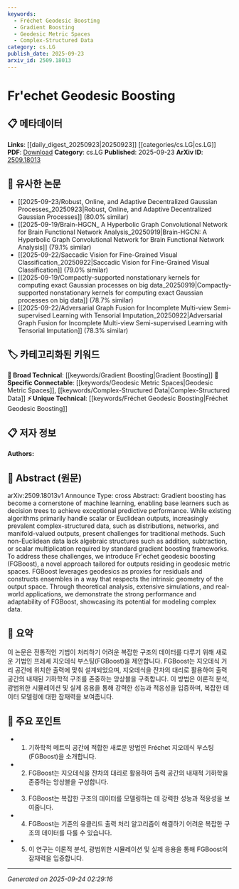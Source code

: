 ```yaml
---
keywords:
  - Fréchet Geodesic Boosting
  - Gradient Boosting
  - Geodesic Metric Spaces
  - Complex-Structured Data
category: cs.LG
publish_date: 2025-09-23
arxiv_id: 2509.18013
---
```


<!-- KEYWORD_LINKING_METADATA:
{
  "processed_timestamp": "2025-09-24T02:29:16.520031",
  "vocabulary_version": "1.0",
  "selected_keywords": [
    "Fréchet Geodesic Boosting",
    "Gradient Boosting",
    "Geodesic Metric Spaces",
    "Complex-Structured Data"
  ],
  "rejected_keywords": [],
  "similarity_scores": {
    "Fréchet Geodesic Boosting": 0.8,
    "Gradient Boosting": 0.75,
    "Geodesic Metric Spaces": 0.78,
    "Complex-Structured Data": 0.72
  },
  "extraction_method": "AI_prompt_based",
  "budget_applied": true,
  "candidates_json": {
    "candidates": [
      {
        "surface": "Fréchet Geodesic Boosting",
        "canonical": "Fréchet Geodesic Boosting",
        "aliases": [
          "FGBoost"
        ],
        "category": "unique_technical",
        "rationale": "Introduces a novel method specifically designed for geodesic metric spaces, enhancing connectivity in discussions on non-Euclidean data modeling.",
        "novelty_score": 0.85,
        "connectivity_score": 0.65,
        "specificity_score": 0.9,
        "link_intent_score": 0.8
      },
      {
        "surface": "Gradient Boosting",
        "canonical": "Gradient Boosting",
        "aliases": [],
        "category": "broad_technical",
        "rationale": "A foundational machine learning technique, crucial for understanding advancements like Fréchet Geodesic Boosting.",
        "novelty_score": 0.4,
        "connectivity_score": 0.9,
        "specificity_score": 0.6,
        "link_intent_score": 0.75
      },
      {
        "surface": "Geodesic Metric Spaces",
        "canonical": "Geodesic Metric Spaces",
        "aliases": [
          "Geodesic Spaces"
        ],
        "category": "specific_connectable",
        "rationale": "Key to understanding the mathematical framework in which Fréchet Geodesic Boosting operates.",
        "novelty_score": 0.7,
        "connectivity_score": 0.75,
        "specificity_score": 0.85,
        "link_intent_score": 0.78
      },
      {
        "surface": "Complex-Structured Data",
        "canonical": "Complex-Structured Data",
        "aliases": [
          "Complex Data Structures"
        ],
        "category": "specific_connectable",
        "rationale": "Highlights the type of data that necessitates advanced modeling techniques like FGBoost.",
        "novelty_score": 0.65,
        "connectivity_score": 0.7,
        "specificity_score": 0.8,
        "link_intent_score": 0.72
      }
    ],
    "ban_list_suggestions": [
      "method",
      "performance",
      "experiment"
    ]
  },
  "decisions": [
    {
      "candidate_surface": "Fréchet Geodesic Boosting",
      "resolved_canonical": "Fréchet Geodesic Boosting",
      "decision": "linked",
      "scores": {
        "novelty": 0.85,
        "connectivity": 0.65,
        "specificity": 0.9,
        "link_intent": 0.8
      }
    },
    {
      "candidate_surface": "Gradient Boosting",
      "resolved_canonical": "Gradient Boosting",
      "decision": "linked",
      "scores": {
        "novelty": 0.4,
        "connectivity": 0.9,
        "specificity": 0.6,
        "link_intent": 0.75
      }
    },
    {
      "candidate_surface": "Geodesic Metric Spaces",
      "resolved_canonical": "Geodesic Metric Spaces",
      "decision": "linked",
      "scores": {
        "novelty": 0.7,
        "connectivity": 0.75,
        "specificity": 0.85,
        "link_intent": 0.78
      }
    },
    {
      "candidate_surface": "Complex-Structured Data",
      "resolved_canonical": "Complex-Structured Data",
      "decision": "linked",
      "scores": {
        "novelty": 0.65,
        "connectivity": 0.7,
        "specificity": 0.8,
        "link_intent": 0.72
      }
    }
  ]
}
-->

# Fr\'echet Geodesic Boosting

## 📋 메타데이터

**Links**: [[daily_digest_20250923|20250923]] [[categories/cs.LG|cs.LG]]
**PDF**: [Download](https://arxiv.org/pdf/2509.18013.pdf)
**Category**: cs.LG
**Published**: 2025-09-23
**ArXiv ID**: [2509.18013](https://arxiv.org/abs/2509.18013)

## 🔗 유사한 논문
- [[2025-09-23/Robust, Online, and Adaptive Decentralized Gaussian Processes_20250923|Robust, Online, and Adaptive Decentralized Gaussian Processes]] (80.0% similar)
- [[2025-09-19/Brain-HGCN_ A Hyperbolic Graph Convolutional Network for Brain Functional Network Analysis_20250919|Brain-HGCN: A Hyperbolic Graph Convolutional Network for Brain Functional Network Analysis]] (79.1% similar)
- [[2025-09-22/Saccadic Vision for Fine-Grained Visual Classification_20250922|Saccadic Vision for Fine-Grained Visual Classification]] (79.0% similar)
- [[2025-09-19/Compactly-supported nonstationary kernels for computing exact Gaussian processes on big data_20250919|Compactly-supported nonstationary kernels for computing exact Gaussian processes on big data]] (78.7% similar)
- [[2025-09-22/Adversarial Graph Fusion for Incomplete Multi-view Semi-supervised Learning with Tensorial Imputation_20250922|Adversarial Graph Fusion for Incomplete Multi-view Semi-supervised Learning with Tensorial Imputation]] (78.3% similar)

## 🏷️ 카테고리화된 키워드
**🧠 Broad Technical**: [[keywords/Gradient Boosting|Gradient Boosting]]
**🔗 Specific Connectable**: [[keywords/Geodesic Metric Spaces|Geodesic Metric Spaces]], [[keywords/Complex-Structured Data|Complex-Structured Data]]
**⚡ Unique Technical**: [[keywords/Fréchet Geodesic Boosting|Fréchet Geodesic Boosting]]

## 📋 저자 정보

**Authors:** 

## 📄 Abstract (원문)

arXiv:2509.18013v1 Announce Type: cross 
Abstract: Gradient boosting has become a cornerstone of machine learning, enabling base learners such as decision trees to achieve exceptional predictive performance. While existing algorithms primarily handle scalar or Euclidean outputs, increasingly prevalent complex-structured data, such as distributions, networks, and manifold-valued outputs, present challenges for traditional methods. Such non-Euclidean data lack algebraic structures such as addition, subtraction, or scalar multiplication required by standard gradient boosting frameworks. To address these challenges, we introduce Fr\'echet geodesic boosting (FGBoost), a novel approach tailored for outputs residing in geodesic metric spaces. FGBoost leverages geodesics as proxies for residuals and constructs ensembles in a way that respects the intrinsic geometry of the output space. Through theoretical analysis, extensive simulations, and real-world applications, we demonstrate the strong performance and adaptability of FGBoost, showcasing its potential for modeling complex data.

## 📝 요약

이 논문은 전통적인 기법이 처리하기 어려운 복잡한 구조의 데이터를 다루기 위해 새로운 기법인 프레셰 지오데식 부스팅(FGBoost)을 제안합니다. FGBoost는 지오데식 거리 공간에 위치한 출력에 맞춰 설계되었으며, 지오데식을 잔차의 대리로 활용하여 출력 공간의 내재된 기하학적 구조를 존중하는 앙상블을 구축합니다. 이 방법은 이론적 분석, 광범위한 시뮬레이션 및 실제 응용을 통해 강력한 성능과 적응성을 입증하며, 복잡한 데이터 모델링에 대한 잠재력을 보여줍니다.

## 🎯 주요 포인트

- 1. 기하학적 메트릭 공간에 적합한 새로운 방법인 Fréchet 지오데식 부스팅(FGBoost)을 소개합니다.
- 2. FGBoost는 지오데식을 잔차의 대리로 활용하여 출력 공간의 내재적 기하학을 존중하는 앙상블을 구성합니다.
- 3. FGBoost는 복잡한 구조의 데이터를 모델링하는 데 강력한 성능과 적응성을 보여줍니다.
- 4. FGBoost는 기존의 유클리드 출력 처리 알고리즘이 해결하기 어려운 복잡한 구조의 데이터를 다룰 수 있습니다.
- 5. 이 연구는 이론적 분석, 광범위한 시뮬레이션 및 실제 응용을 통해 FGBoost의 잠재력을 입증합니다.


---

*Generated on 2025-09-24 02:29:16*